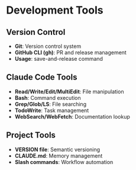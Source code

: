 # Development Tools

## Version Control
- **Git**: Version control system
- **GitHub CLI (gh)**: PR and release management
- **Usage**: save-and-release command

## Claude Code Tools
- **Read/Write/Edit/MultiEdit**: File manipulation
- **Bash**: Command execution
- **Grep/Glob/LS**: File searching
- **TodoWrite**: Task management
- **WebSearch/WebFetch**: Documentation lookup

## Project Tools
- **VERSION file**: Semantic versioning
- **CLAUDE.md**: Memory management
- **Slash commands**: Workflow automation